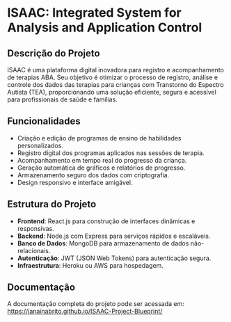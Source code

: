 # ISAAC: Integrated System for Analysis and Application Control

## Descrição do Projeto
ISAAC é uma plataforma digital inovadora para registro e acompanhamento de terapias ABA. Seu objetivo é otimizar o processo de registro, análise e controle dos dados das terapias para crianças com Transtorno do Espectro Autista (TEA), proporcionando uma solução eficiente, segura e acessível para profissionais de saúde e famílias.


## Funcionalidades
- Criação e edição de programas de ensino de habilidades personalizados.
- Registro digital dos programas aplicados nas sessões de terapia.
- Acompanhamento em tempo real do progresso da criança.
- Geração automática de gráficos e relatórios de progresso.
- Armazenamento seguro dos dados com criptografia.
- Design responsivo e interface amigável.

## Estrutura do Projeto
- **Frontend**: React.js para construção de interfaces dinâmicas e responsivas.
- **Backend**: Node.js com Express para serviços rápidos e escaláveis.
- **Banco de Dados**: MongoDB para armazenamento de dados não-relacionais.
- **Autenticação**: JWT (JSON Web Tokens) para autenticação segura.
- **Infraestrutura**: Heroku ou AWS para hospedagem.

## Documentação
A documentação completa do projeto pode ser acessada em: https://janainabrito.github.io/ISAAC-Project-Blueprint/